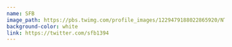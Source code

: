 ```yaml
---
name: SFB
image_path: https://pbs.twimg.com/profile_images/1229479188022865920/NTT0sArw_400x400.jpg
background-color: white
link: https://twitter.com/sfb1394
---
```

